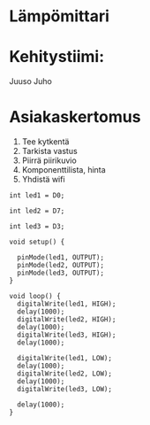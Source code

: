 # Lämpömittari

  # Kehitystiimi:
  Juuso
  Juho
  
  # Asiakaskertomus
  
  1) Tee kytkentä
  2) Tarkista vastus
  3) Piirrä piirikuvio
  4) Komponenttilista, hinta
  5) Yhdistä wifi
```
int led1 = D0;

int led2 = D7;

int led3 = D3;

void setup() {

  pinMode(led1, OUTPUT);
  pinMode(led2, OUTPUT);
  pinMode(led3, OUTPUT);
}

void loop() {
  digitalWrite(led1, HIGH);
  delay(1000);
  digitalWrite(led2, HIGH);
  delay(1000);
  digitalWrite(led3, HIGH);
  delay(1000);

  digitalWrite(led1, LOW);
  delay(1000);
  digitalWrite(led2, LOW);
  delay(1000);
  digitalWrite(led3, LOW);

  delay(1000);
}
```
